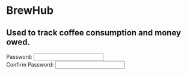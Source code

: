 # BrewHub

## Used to track coffee consumption and money owed.

<div class="tutorialWrapper">
<body>
    <script src='https://cdnjs.cloudflare.com/ajax/libs/jquery/2.1.3/jquery.min.js'></script>
    <form>
        <div class="fieldWrapper">
            <label for="pass1">Password:</label>
            <input type="password" style="text-align:right" name="pass1" id="pass1">
        </div>
        <div class="fieldWrapper">
            <label for="pass2">Confirm Password:</label>
            <input  type="password" style="text-align:right" name="pass2" id="pass2" onkeyup="checkPass(); return false;">
            <span id="confirmMessage" class="confirmMessage"></span>
        </div>
    </form>
    <script type="text/javascript" src="/BrewHub/assets/js/test.js"></script>
</body>
</div>



